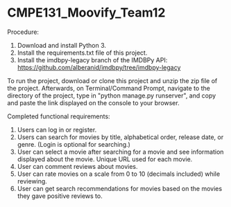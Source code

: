 # CMPE131_Moovify_Team12

Procedure: 
1. Download and install Python 3.
2. Install the requirements.txt file of this project.
3. Install the imdbpy-legacy branch of the IMDBPy API: https://github.com/alberanid/imdbpy/tree/imdbpy-legacy 

To run the project, download or clone this project and unzip the zip file of the project. Afterwards, on Terminal/Command Prompt, navigate to the directory of the project, type in "python manage.py runserver", and copy and paste the link displayed on the console to your browser.

Completed functional requirements:
1. Users can log in or register.
2. Users can search for movies by title, alphabetical order, release date, or genre. (Login is optional for searching.)
3. User can select a movie after searching for a movie and see information displayed about the movie. Unique URL used for each movie.
4. User can comment reviews about movies.
5. User can rate movies on a scale from 0 to 10 (decimals included) while reviewing.
6. User can get search recommendations for movies based on the movies they gave positive reviews to.